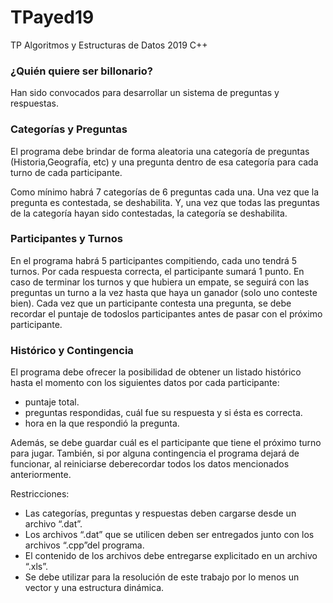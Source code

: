 # TPayed19
TP Algoritmos y Estructuras de Datos 2019 C++

### ¿Quién quiere ser billonario?

Han sido convocados para desarrollar un sistema de preguntas y respuestas.

### Categorías y Preguntas

El programa debe brindar de forma aleatoria una categoría de preguntas (Historia,Geografía, etc) y una pregunta dentro de esa categoría para cada turno de cada participante.

Como mínimo habrá 7 categorías de 6 preguntas cada una. 
Una vez que la pregunta es contestada, se deshabilita. 
Y, una vez que todas las preguntas de la categoría hayan sido contestadas, la categoría se deshabilita.

### Participantes y Turnos

En el programa habrá 5 participantes compitiendo, cada uno tendrá 5 turnos. 
Por cada respuesta correcta, el participante sumará 1 punto. 
En caso de terminar los turnos y que hubiera un empate, se seguirá con las preguntas un turno a la vez hasta que haya un ganador (solo uno conteste bien).
Cada vez que un participante contesta una pregunta, se debe recordar el puntaje de todoslos participantes antes de pasar con el próximo participante.

### Histórico y Contingencia

El programa debe ofrecer la posibilidad de obtener un listado histórico hasta el momento con los siguientes datos por cada participante:
- puntaje total.
- preguntas respondidas, cuál fue su respuesta y si ésta es correcta.
- hora en la que respondió la pregunta.

Además, se debe guardar cuál es el participante que tiene el próximo turno para jugar.
También, si por alguna contingencia el programa dejará de funcionar, al reiniciarse deberecordar todos los datos mencionados anteriormente.

Restricciones:
- Las categorías, preguntas y respuestas deben cargarse desde un archivo “.dat”.
- Los archivos “.dat” que se utilicen deben ser entregados junto con los archivos “.cpp”del programa.
- El contenido de los archivos debe entregarse explicitado en un archivo “.xls”.
- Se debe utilizar para la resolución de este trabajo por lo menos un vector y una estructura dinámica.


